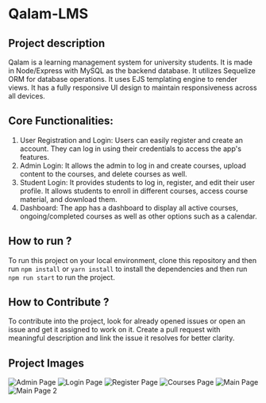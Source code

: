 # Qalam-LMS

## Project description
Qalam is a learning management system for university students. It is made in Node/Express with MySQL as the backend database. It utilizes Sequelize ORM for database operations. It uses EJS templating engine to render views. It has a fully responsive UI design to maintain responsiveness across all devices.


## Core Functionalities:
1. User Registration and Login: Users can easily register and create an account. They can log in using their credentials to access the app's features.
2. Admin Login: It allows the admin to log in and create courses, upload content to the courses, and delete courses as well.
3. Student Login: It provides students to log in, register, and edit their user profile. It allows students to enroll in different courses, access course material, and download them.
4. Dashboard: The app has a dashboard to display all active courses, ongoing/completed courses as well as other options such as a calendar.

## How to run ?
To run this project on your local environment, clone this repository and then run `npm install` or `yarn install` to install the dependencies and then run `npm run start` to run the project.

## How to Contribute ?
To contribute into the project, look for already opened issues or open an issue and get it assigned to work on it. Create a pull request with meaningful description and link the issue it resolves for better clarity.

## Project Images
![Admin Page](https://github.com/u01qureshi/Qalam-LMS/assets/111426368/4fdfdeb6-a765-471a-8e76-f4e4723300cc)
![Login Page](https://github.com/u01qureshi/Qalam-LMS/assets/111426368/f0a594b0-ff0b-4afc-8763-d25b3ad656fb)
![Register Page](https://github.com/u01qureshi/Qalam-LMS/assets/111426368/250e0763-7a41-4e18-a8a1-482d510f48c9)
![Courses Page](https://github.com/u01qureshi/Qalam-LMS/assets/111426368/b19cf849-1536-4dc5-a52b-a3744fcd7626)
![Main Page](https://github.com/u01qureshi/Qalam-LMS/assets/111426368/2bcfdd1d-f4ed-45b5-a23f-c209e6e19b5a)
![Main Page 2](https://github.com/u01qureshi/Qalam-LMS/assets/111426368/84027419-de14-48b8-b497-c91bd98a719b)
